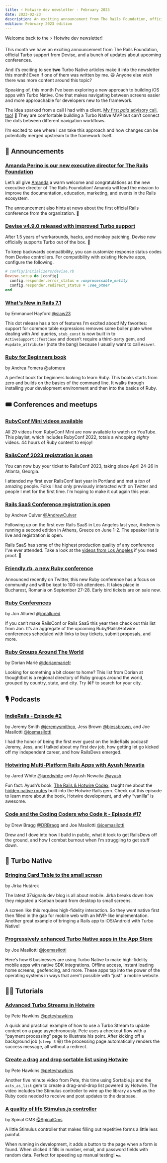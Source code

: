```yaml
---
title: ⚡️ Hotwire dev newsletter - February 2023
date: 2023-02-23
description: An exciting announcement from The Rails Foundation, official Turbo support from Devise, and a bunch of updates about upcoming conferences.
edition: February 2023 edition
---
```


Welcome back to the ⚡️ Hotwire dev newsletter!

This month we have an exciting announcement from The Rails Foundation, official Turbo support from Devise, and a bunch of updates about upcoming conferences.

And it’s exciting to see **two** Turbo Native articles make it into the newsletter this month! Even if one of them was written by me. 😆 Anyone else wish there was more content around this topic?

Speaking of, this month I’ve been exploring a new approach to building iOS apps with Turbo Native. One that makes navigating between screens easier and more approachable for developers new to the framework.

The idea sparked from a call I had with a client. [My first _paid_ advisory call, too!](https://twitter.com/joemasilotti/status/1624067163719090178?s=20) 🎉 They are comfortable building a Turbo Native MVP but can’t connect the dots between different navigation workflows.

I’m excited to see where I can take this approach and how changes can be potentially merged upstream to the framework itself.

## 📣 Announcements

### [Amanda Perino is our new executive director for The Rails Foundation](https://rubyonrails.org/2023/2/20/amanda-perino-is-our-executive-director)

Let’s all give [Amanda](https://twitter.com/AmandaBPerino) a warm welcome and congratulations as the new executive director of The Rails Foundation! Amanda will lead the mission to improve the documentation, education, marketing, and events in the Rails ecosystem.

The announcement also hints at news about the first official Rails conference from the organization. 👀

### [Devise v4.9.0 released with improved Turbo support](https://github.com/heartcombo/devise/blob/v4.9.0/CHANGELOG.md#490---2023-02-17)

After 1.5 years of workarounds, hacks, and monkey patching, Devise now officially supports Turbo out of the box. 🎉

To keep backwards compatibility, you can customize response status codes from Devise controllers. For compatibility with existing Hotwire apps, configure the following.

```ruby
# config/initializers/devise.rb
Devise.setup do |config|
  config.responder.error_status = :unprocessable_entity
  config.responder.redirect_status = :see_other
end
```

### [What's New in Rails 7.1](https://blog.appsignal.com/2023/02/15/whats-new-in-rails-7-1.html)

by Emmanuel Hayford [@siaw23](https://twitter.com/siaw23)

This dot release has a ton of features I’m excited about! My favorites: support for common table expressions removes some boiler plate when dealing with Arel queries, `stub_const` is now built in to `ActiveSupport::TestCase` and doesn’t require a third-party gem, and `#update_attribute!` (note the bang) because I usually want to call `#save!`.

### [Ruby for Beginners book](https://store.afomera.dev/ruby-for-beginners)

by Andrea Fomera [@afomera](https://twitter.com/afomera)

A perfect book for beginners looking to learn Ruby. This books starts from zero and builds on the basics of the command line. It walks through installing your development environment and then into the basics of Ruby.

## 🎟️ Conferences and meetups

### [RubyConf Mini videos available](https://www.youtube.com/playlist?list=PLbHJudTY1K0dERpqJUEFOFSsMGvR6st9U)

All 29 videos from RubyConf Mini are now available to watch on YouTube. This playlist, which includes RubyConf 2022, totals a whopping _eighty_ videos. 44 hours of Ruby content to enjoy!

### [RailsConf 2023 registration is open](https://railsconf.org)

You can now buy your ticket to RailsConf 2023, taking place April 24-26 in Atlanta, Georgia.

I attended my first ever RailsConf last year in Portland and met a _ton_ of amazing people. Folks I had only previously interacted with on Twitter and people I met for the first time. I’m hoping to make it out again this year.

### [Rails SaaS Conference registration is open](https://railssaas.com)

by Andrew Culver [@AndrewCulver](https://twitter.com/andrewculver)

Following up on the first ever Rails SaaS in Los Angeles last year, Andrew is running a second edition in Athens, Greece on June 1-2. The speaker list is live and registration is open.

Rails SaaS has some of the highest production quality of any conference I’ve ever attended. Take a look at the [videos from Los Angeles](https://www.youtube.com/playlist?list=PL2afp7tGruOEEpTxnNTI7hmKZZ1fTK9iO) if you need proof. 🤩

### [Friendly.rb, a new Ruby conference](https://friendlyrb.com)

Announced recently on Twitter, this new Ruby conference has a focus on community and will be kept to 100-ish attendees. It takes place in Bucharest, Romania on September 27-28. Early bird tickets are on sale now.

### [Ruby Conferences](https://rubyconferences.org)

by Jon Allured [@jonallured](https://twitter.com/jonallured)

If you can’t make RailsConf or Rails SaaS this year then check out this list from Jon. It’s an aggregate of the upcoming Ruby/Rails/Hotwire conferences scheduled with links to buy tickets, submit proposals, and more.

### [Ruby Groups Around The World](https://thoughtbot.com/blog/ruby-groups-around-the-world)

by Dorian Marié [@dorianmariefr](https://twitter.com/dorianmariefr)

Looking for something a bit closer to home? This list from Dorian at thoughtbot is a regional directory of Ruby groups around the world, grouped by country, state, and city. Try ⌘F to search for your city.

## 🎙️ Podcasts

### [IndieRails - Episode #2](https://www.indierails.com/2)

by Jeremy Smith [@jeremysmithco](https://twitter.com/jeremysmithco), Jess Brown [@bjessbrown](https://twitter.com/bjessbrown), and Joe Masilotti [@joemasilotti](https://twitter.com/joemasilotti)

I had the honor of being the first ever guest on the IndieRails podcast! Jeremy, Jess, and I talked about my first dev job, how getting let go kicked off my independent career, and how RailsDevs emerged.

### [Hotwiring Multi-Platform Rails Apps with Ayush Newatia](https://www.fullstackruby.dev/podcast/8/)

by Jared White [@jaredwhite](https://indieweb.social/@jaredwhite) and Ayush Newatia [@ayush](https://ruby.social/@ayush)

Fun fact: Ayush’s book, [The Rails & Hotwire Codex](https://railsandhotwirecodex.com), taught me about the [hidden native routes](https://github.com/hotwired/turbo-rails/blob/main/app/controllers/turbo/native/navigation.rb) built into the Hotwire Rails gem. Check out this episode to learn more about the book, Hotwire development, and why “vanilla” is awesome.

### [Code and the Coding Coders who Code it - Episode #17](https://podcast.drbragg.dev/episodes/episode-17-joe-masilotti/)

by Drew Bragg [@DRBragg](https://twitter.com/DRBragg) and Joe Masilotti [@joemasilotti](https://twitter.com/joemasilotti)

Drew and I dove into how I build in public, what it took to get RailsDevs off the ground, and how I combat burnout when I'm struggling to get stuff down.

## 📱 Turbo Native

### [Bringing Card Table to the small screen](https://dev.37signals.com/bringing-card-table-to-the-small-screen/)

by Jirka Hutárek

The latest 37signals dev blog is all about mobile. Jirka breaks down how they migrated a Kanban board from desktop to small screens.

A screen like this requires high-fidelity interaction. So they went native first then filled in the gap for mobile web with an MVP-like implementation. Another great example of bringing a Rails app to iOS/Android with Turbo Native!

### [Progressively enhanced Turbo Native apps in the App Store](https://masilotti.com/progressively-enhanced-turbo-native-apps-in-the-app-store/)

by Joe Masilotti [@joemasilotti](https://twitter.com/joemasilotti)

Here’s how 6 businesses are using Turbo Native to make high-fidelity mobile apps with native SDK integrations. Offline access, instant loading home screens, geofencing, and more. These apps tap into the power of the operating systems in ways that aren’t possible with “just” a mobile website.

## 🧑‍🏫 Tutorials

### [Advanced Turbo Streams in Hotwire](https://www.youtube.com/watch?app=desktop&v=cark5x17sTY&utm_source=substack&utm_medium=email)

by Pete Hawkins [@peteyhawkins](https://twitter.com/peteyhawkins)

A quick and practical example of how to use a Turbo Stream to update content on a page asynchronously. Pete uses a checkout flow with a “payment processing” page to illustrate his point. After kicking off a background job (`sleep 3` 😆) the processing page automatically renders the success message, all without a redirect.

### [Create a drag and drop sortable list using Hotwire](https://www.youtube.com/watch?v=FKAMRLQpypk&t=2s)

by Pete Hawkins [@peteyhawkins](https://twitter.com/peteyhawkins)

Another five minute video from Pete, this time using Sortable.js and the `acts_as_list` gem to create a drag-and-drop list powered by Hotwire. The video includes the Stimulus controller to wire up the library as well as the Ruby code needed to receive and post updates to the database.

### [A quality of life Stimulus.js controller](https://dev.to/spinal/a-quality-of-life-stimulusjs-controller-391j)

by Spinal CMS [@SpinalCms](https://twitter.com/SpinalCms)

A little Stimulus controller that makes filling out repetitive forms a little less painful.

When running in development, it adds a button to the page when a form is found. When clicked it fills in number, email, and password fields with random data. Perfect for speeding up manual testing! 🏎️
